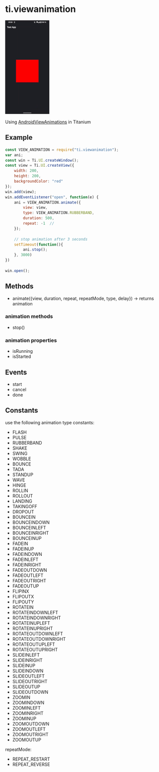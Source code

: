 # ti.viewanimation

<img src="ani.gif"/>
<br/>

Using [AndroidViewAnimations](https://github.com/daimajia/AndroidViewAnimations) in Titanium

## Example

```js
const VIEW_ANIMATION = require("ti.viewanimation");
var ani;
const win = Ti.UI.createWindow();
const view = Ti.UI.createView({
	width: 200,
	height: 200,
	backgroundColor: "red"
});
win.add(view);
win.addEventListener("open", function(e) {
	ani = VIEW_ANIMATION.animate({
		view: view,
		type: VIEW_ANIMATION.RUBBERBAND,
		duration: 500,
		repeat: -1	//
	});

	// stop animation after 3 seconds
	setTimeout(function(){
		ani.stop();
	}, 3000)
})

win.open();
```

## Methods
* animate({view, duration, repeat, repeatMode, type, delay}) -> returns animation

### animation methods
* stop()

### animation properties
* isRunning
* isStarted

## Events
* start
* cancel
* done

## Constants

use the following animation type constants:

* FLASH
* PULSE
* RUBBERBAND
* SHAKE
* SWING
* WOBBLE
* BOUNCE
* TADA
* STANDUP
* WAVE
* HINGE
* ROLLIN
* ROLLOUT
* LANDING
* TAKINGOFF
* DROPOUT
* BOUNCEIN
* BOUNCEINDOWN
* BOUNCEINLEFT
* BOUNCEINRIGHT
* BOUNCEINUP
* FADEIN
* FADEINUP
* FADEINDOWN
* FADEINLEFT
* FADEINRIGHT
* FADEOUTDOWN
* FADEOUTLEFT
* FADEOUTRIGHT
* FADEOUTUP
* FLIPINX
* FLIPOUTX
* FLIPOUTY
* ROTATEIN
* ROTATEINDOWNLEFT
* ROTATEINDOWNRIGHT
* ROTATEINUPLEFT
* ROTATEINUPRIGHT
* ROTATEOUTDOWNLEFT
* ROTATEOUTDOWNRIGHT
* ROTATEOUTUPLEFT
* ROTATEOUTUPRIGHT
* SLIDEINLEFT
* SLIDEINRIGHT
* SLIDEINUP
* SLIDEINDOWN
* SLIDEOUTLEFT
* SLIDEOUTRIGHT
* SLIDEOUTUP
* SLIDEOUTDOWN
* ZOOMIN
* ZOOMINDOWN
* ZOOMINLEFT
* ZOOMINRIGHT
* ZOOMINUP
* ZOOMOUTDOWN
* ZOOMOUTLEFT
* ZOOMOUTRIGHT
* ZOOMOUTUP


repeatMode:
* REPEAT_RESTART
* REPEAT_REVERSE
